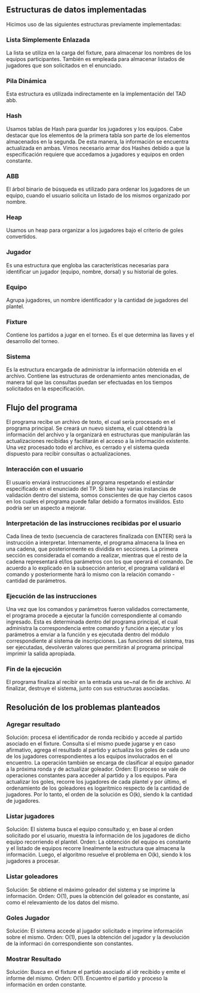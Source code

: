 ## Estructuras de datos implementadas
Hicimos uso de las siguientes estructuras previamente implementadas:
### Lista Simplemente Enlazada
La lista se utiliza en la carga del fixture, para almacenar los nombres de
los equipos participantes. También es empleada para almacenar listados de
jugadores que son solicitados en el enunciado.
### Pila Dinámica
Esta estructura es utilizada indirectamente en la implementación del TAD
abb.
### Hash
Usamos tablas de Hash para guardar los jugadores y los equipos. Cabe
destacar que los elementos de la primera tabla son parte de los elementos
almacenados en la segunda. De esta manera, la información se encuentra
actualizada en ambas. Vimos necesario armar dos Hashes debido a que la
especificación requiere que accedamos a jugadores y equipos en orden constante.
### ABB
El árbol binario de búsqueda es utilizado para ordenar los jugadores de
un equipo, cuando el usuario solicita un listado de los mismos organizado por
nombre.
### Heap
Usamos un heap para organizar a los jugadores bajo el criterio de goles
convertidos.
### Jugador
Es una estructura que engloba las características necesarias para identificar un jugador (equipo, nombre, dorsal) y su historial de goles.
### Equipo
Agrupa jugadores, un nombre identificador y la cantidad de jugadores del
plantel.
### Fixture
Contiene los partidos a jugar en el torneo. Es el que determina las llaves
y el desarrollo del torneo.
### Sistema
Es la estructura encargada de administrar la información obtenida en
el archivo. Contiene las estructuras de ordenamiento antes mencionadas, de
manera tal que las consultas puedan ser efectuadas en los tiempos solicitados
en la especificación.
## Flujo del programa
El programa recibe un archivo de texto, el cual sería procesado en el
programa principal.
Se creará un nuevo sistema, el cual obtendrá la información del archivo
y la organizará en estructuras que manipularán las actualizaciones recibidas
y facilitarán el acceso a la información existente. Una vez procesado todo
el archivo, es cerrado y el sistema queda dispuesto para recibir consultas o
actualizaciones.
### Interacción con el usuario
El usuario enviará instrucciones al programa respetando el estándar especificado en el enunciado del TP. Si bien hay varias instancias de validación
dentro del sistema, somos conscientes de que hay ciertos casos en los cuales
el programa puede fallar debido a formatos inválidos. Esto podría ser un
aspecto a mejorar.
### Interpretación de las instrucciones recibidas por el usuario
Cada línea de texto (secuencia de caracteres finalizada con ENTER)
será la instrucción a interpretar. Internamente, el programa almacena la línea
en una cadena, que posteriormente es dividida en secciones. La primera sección es considerada el comando a realizar, mientras que el resto de la cadena
representará el/los parámetros con los que operará el comando. De acuerdo a
lo explicado en la subsección anterior, el programa validará el comando y posteriormente
hará lo mismo con la relación comando - cantidad de parámetros.
### Ejecución de las instrucciones
Una vez que los comandos y parámetros fueron validados correctamente,
el programa procede a ejecutar la función correspondiente al comando ingresado.
Esta es determinada dentro del programa principal, el cual administra
la correspondencia entre comando y función a ejecutar y los parámetros a enviar
a la función y es ejecutada dentro del módulo correspondiente al sistema
de inscripciones. Las funciones del sistema, tras ser ejecutadas, devolverán
valores que permitirán al programa principal imprimir la salida apropiada.
### Fin de la ejecución
El programa finaliza al recibir en la entrada una se~nal de fin de archivo.
Al finalizar, destruye el sistema, junto con sus estructuras asociadas.
## Resolución de los problemas planteados
### Agregar resultado
Solución: procesa el identificador de ronda recibido y accede al partido
asociado en el fixture. Consulta si el mismo puede jugarse y en caso
afirmativo, agrega el resultado al partido y actualiza los goles de cada
uno de los jugadores correspondientes a los equipos involucrados en
el encuentro. La operación también se encarga de clasificar al equipo
ganador a la próxima ronda y de actualizar goleador.
Orden: El proceso se vale de operaciones constantes para acceder al
partido y a los equipos. Para actualizar los goles, recorre los jugadores
de cada plantel y por último, el ordenamiento de los goleadores es
logarítmico respecto de la cantidad de jugadores. Por lo tanto, el orden
de la solución es O(k), siendo k la cantidad de jugadores.
### Listar jugadores
Solución: El sistema busca el equipo consultado y, en base al orden
solicitado por el usuario, muestra la información de los jugadores de
dicho equipo recorriendo el plantel.
Orden: La obtención del equipo es constante y el listado de equipos
recorre linealmente la estructura que almacena la información. Luego,
el algoritmo resuelve el problema en O(k), siendo k los jugadores a
procesar.
### Listar goleadores
Solución: Se obtiene el máximo goleador del sistema y se imprime la
información.
Orden: O(1), pues la obtención del goleador es constante, así como el
relevamiento de los datos del mismo.
### Goles Jugador
Solución: El sistema accede al jugador solicitado e imprime información
sobre el mismo.
Orden: O(1), pues la obtención del jugador y la devolución de la informaci
ón correspondiente son constantes.
### Mostrar Resultado
Solución: Busca en el fixture el partido asociado al idr recibido y emite
el informe del mismo.
Orden: O(1). Encuentro el partido y proceso la información en orden
constante.
